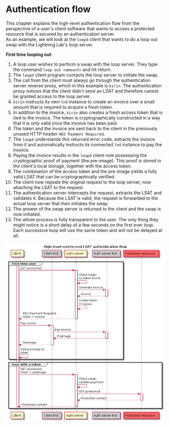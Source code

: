 # Authentication flow

This chapter explains the high-level authentication flow from the perspective
of a user's client software that wants to access a protected resource that is
secured by an authentication server.  
As an example, we will look at the `loopd` client that wants to do a loop out
swap with the Lightning Lab's loop server.

**First time looping out**:
1. A loop user wishes to perform a swap with the loop server. They type the
  command `loop out <amount>` and hit return.
1. The `loopd` client program contacts the loop server to initiate the swap.
1. The call from the client must always go through the authentication server
  reverse proxy, which in this example is `kirin`. The authentication proxy
  notices that the client didn't send an LSAT and therefore cannot be granted
  access to the loop server.
1. `kirin` instructs its own `lnd` instance to create an invoice over a small
  amount that is required to acquire a fresh token.
1. In addition to the invoice, `kirin` also creates a fresh access token that is
  tied to the invoice. The token is cryptographically constructed in a way that
  it is only valid once the invoice has been paid.
1. The token and the invoice are sent back to the client in the previously
  unused HTTP header `402 Payment Required`.
1. The `loopd` understands this returned error code, extracts the invoice from
  it and automatically instructs its connected `lnd` instance to pay the
  invoice.
1. Paying the invoice results in the `loopd` client now possessing the
  cryptographic proof of payment (the pre-image). This proof is stored in the
  client's local storage, together with the access token.
1. The combination of the access token and the pre-image yields a fully valid
  LSAT that can be cryptographically verified.
1. The client now repeats the original request to the loop server, now attaching
  the LSAT to the request.
1. The authentication server intercepts the request, extracts the LSAT and
  validates it. Because the LSAT is valid, the request is forwarded to the
  actual loop server that then initiates the swap.
1. The answer of the swap server is returned to the client and the swap is
  now initiated.
1. The whole process is fully transparent to the user. The only thing they might
  notice is a short delay of a few seconds on the first ever loop. Each
  successive loop will use the same token and will not be delayed at all.

![e2e flow sequence diagram](plantuml/e2e-flow.png)
